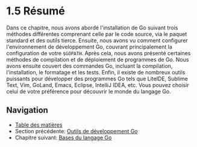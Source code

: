 # 1.5 Résumé

Dans ce chapitre, nous avons abordé l'installation de Go suivant trois méthodes différentes comprenant celle par le code source, via le paquet standard
et des outils tierce.
Ensuite, nous avons vu comment configurer l'environnement de développement Go, couvrant principalement la configuration de votre `$GOPATH`.
Après cela, nous avons présenté certaines méthodes de compilation et de déploiement de programmes de Go. Nous avons ensuite couvert des commandes Go,
incluant la compilation, l'installation, le formatage et les tests. Enfin, il existe de nombreux outils puissants pour développer des programmes
Go tels que LiteIDE, Sublime Text, Vim, GoLand, Emacs, Eclipse, IntelliJ IDEA, etc. Vous pouvez choisir celui de votre préférence pour découvrir le monde du langage Go.

## Navigation

- [Table des matières](preface.md)
- Section précédente: [Outils de développement Go](01.4.md)
- Chapitre suivant: [Bases du langage Go](02.0.md)
